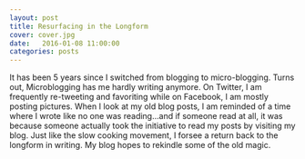 ```yaml
---
layout: post
title: Resurfacing in the Longform
cover: cover.jpg
date:   2016-01-08 11:00:00
categories: posts
---
```


It has been 5 years since I switched from blogging to micro-blogging. Turns out, Microblogging has me hardly writing anymore. On Twitter, I am frequently re-tweeting and favoriting while  on Facebook, I am mostly posting pictures. When I look at my old blog posts, I am reminded of a time where I wrote like no one was reading...and if someone read at all, it was because someone actually took the initiative to read my posts by visiting my blog. Just like the slow cooking movement, I forsee a return back to the longform in writing. My blog hopes to rekindle some of the old magic.
